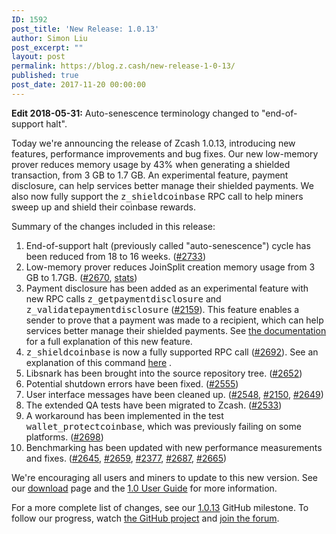 ```yaml
---
ID: 1592
post_title: 'New Release: 1.0.13'
author: Simon Liu
post_excerpt: ""
layout: post
permalink: https://blog.z.cash/new-release-1-0-13/
published: true
post_date: 2017-11-20 00:00:00
---
```

<strong>Edit 2018-05-31:</strong> Auto-senescence terminology changed to "end-of-support halt".

Today we're announcing the release of Zcash 1.0.13, introducing new features, performance improvements and bug fixes. Our new low-memory prover reduces memory usage by 43% when generating a shielded transaction, from 3 GB to 1.7 GB. An experimental feature, payment disclosure, can help services better manage their shielded payments. We also now fully support the <tt class="docutils literal">z_shieldcoinbase</tt> RPC call to help miners sweep up and shield their coinbase rewards.

Summary of the changes included in this release:
<ol class="arabic simple">
 	<li>End-of-support halt (previously called "auto-senescence") cycle has been reduced from 18 to 16 weeks. (<a class="reference external" href="https://github.com/zcash/zcash/pull/2733">#2733</a>)</li>
 	<li>Low-memory prover reduces JoinSplit creation memory usage from 3 GB to 1.7GB. (<a class="reference external" href="https://github.com/zcash/zcash/pull/2670">#2670</a>, <a class="reference external" href="https://speed.z.cash/timeline/?exe=1&amp;base=1%2B178&amp;ben=memory+createjoinsplit&amp;env=1&amp;revs=50&amp;equid=off&amp;quarts=on&amp;extr=on">stats</a>)</li>
 	<li>Payment disclosure has been added as an experimental feature with new RPC calls <tt class="docutils literal">z_getpaymentdisclosure</tt> and <tt class="docutils literal">z_validatepaymentdisclosure</tt> (<a class="reference external" href="https://github.com/zcash/zcash/pull/2159">#2159</a>). This feature enables a sender to prove that a payment was made to a recipient, which can help services better manage their shielded payments. See <a class="reference external" href="https://github.com/zcash/zcash/blob/master/doc/payment-disclosure.md">the documentation</a> for a full explanation of this new feature.</li>
 	<li><tt class="docutils literal">z_shieldcoinbase</tt> is now a fully supported RPC call (<a class="reference external" href="https://github.com/zcash/zcash/pull/2692">#2692</a>). See an explanation of this command <a class="reference external" href="https://github.com/zcash/zcash/tree/master/doc/shield-coinbase.md">here</a> .</li>
 	<li>Libsnark has been brought into the source repository tree. (<a class="reference external" href="https://github.com/zcash/zcash/pull/2652">#2652</a>)</li>
 	<li>Potential shutdown errors have been fixed. (<a class="reference external" href="https://github.com/zcash/zcash/pull/2555">#2555</a>)</li>
 	<li>User interface messages have been cleaned up. (<a class="reference external" href="https://github.com/zcash/zcash/pull/2548">#2548</a>, <a class="reference external" href="https://github.com/zcash/zcash/pull/2150">#2150</a>, <a class="reference external" href="https://github.com/zcash/zcash/pull/2649">#2649</a>)</li>
 	<li>The extended QA tests have been migrated to Zcash. (<a class="reference external" href="https://github.com/zcash/zcash/pull/2533">#2533</a>)</li>
 	<li>A workaround has been implemented in the test <tt class="docutils literal">wallet_protectcoinbase</tt>, which was previously failing on some platforms. (<a class="reference external" href="https://github.com/zcash/zcash/pull/2698">#2698</a>)</li>
 	<li>Benchmarking has been updated with new performance measurements and fixes. (<a class="reference external" href="https://github.com/zcash/zcash/pull/2645">#2645</a>, <a class="reference external" href="https://github.com/zcash/zcash/pull/2659">#2659</a>, <a class="reference external" href="https://github.com/zcash/zcash/pull/2377">#2377</a>, <a class="reference external" href="https://github.com/zcash/zcash/pull/2687">#2687</a>, <a class="reference external" href="https://github.com/zcash/zcash/pull/2665">#2665</a>)</li>
</ol>
We're encouraging all users and miners to update to this new version. See our <a class="reference external" href="https://z.cash/download.html">download</a> page and the <a class="reference external" href="https://github.com/zcash/zcash/wiki/1.0-User-Guide">1.0 User Guide</a> for more information.

For a more complete list of changes, see our <a class="reference external" href="https://github.com/zcash/zcash/milestone/63?closed=1">1.0.13</a> GitHub milestone. To follow our progress, watch <a class="reference external" href="https://github.com/zcash/zcash/milestones">the GitHub project</a> and <a class="reference external" href="https://forum.z.cash/">join the forum</a>.
